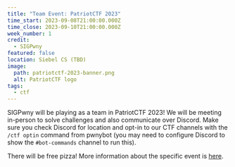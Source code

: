 ```yaml
---
title: "Team Event: PatriotCTF 2023"
time_start: 2023-09-08T21:00:00.000Z
time_close: 2023-09-10T21:00:00.000Z
week_number: 1
credit:
  - SIGPwny
featured: false
location: Siebel CS (TBD)
image:
  path: patriotctf-2023-banner.png
  alt: PatriotCTF logo
tags:
  - ctf
---
```

SIGPwny will be playing as a team in PatriotCTF 2023! We will be meeting in-person to solve challenges and also communicate over Discord. Make sure you check Discord for location and opt-in to our CTF channels with the `/ctf optin` command from pwnybot (you may need to configure Discord to show the `#bot-commands` channel to run this).

There will be free pizza! More information about the specific event is [here](https://competitivecyber.club/patriotctf/).
